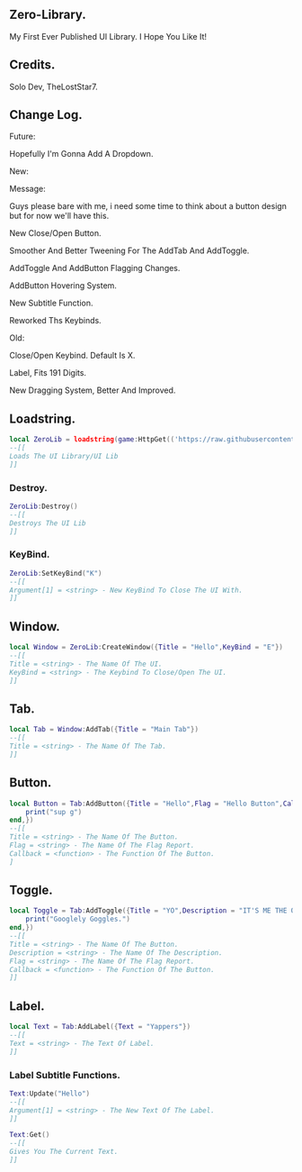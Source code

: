 ## Zero-Library.

My First Ever Published UI Library. I Hope You Like It!

## Credits.

Solo Dev, TheLostStar7.

## Change Log.

Future:

Hopefully I'm Gonna Add A Dropdown.

New:

Message:

Guys please bare with me, i need some time to think about a button design but for now we'll have this.

New Close/Open Button.

Smoother And Better Tweening For The AddTab And AddToggle.

AddToggle And AddButton Flagging Changes.

AddButton Hovering System.

New Subtitle Function.

Reworked Ths Keybinds.

Old:

Close/Open Keybind. Default Is X.

Label, Fits 191 Digits.

New Dragging System, Better And Improved.

## Loadstring.
```lua
local ZeroLib = loadstring(game:HttpGet(('https://raw.githubusercontent.com/TheLostStar7/Zero-Library/refs/heads/main/ZeroLib')))()
--[[
Loads The UI Library/UI Lib
]]
```

### Destroy.
```lua
ZeroLib:Destroy()
--[[
Destroys The UI Lib
]]
```

### KeyBind.
```lua
ZeroLib:SetKeyBind("K")
--[[
Argument[1] = <string> - New KeyBind To Close The UI With.
]]
```

## Window.
```lua
local Window = ZeroLib:CreateWindow({Title = "Hello",KeyBind = "E"})
--[[
Title = <string> - The Name Of The UI.
KeyBind = <string> - The Keybind To Close/Open The UI.
]]
```

## Tab.
```lua
local Tab = Window:AddTab({Title = "Main Tab"})
--[[
Title = <string> - The Name Of The Tab.
]]
```

## Button.
```lua
local Button = Tab:AddButton({Title = "Hello",Flag = "Hello Button",Callback = function()
    print("sup g")
end,})
--[[
Title = <string> - The Name Of The Button.
Flag = <string> - The Name Of The Flag Report.
Callback = <function> - The Function Of The Button.
]
```

## Toggle.
```lua
local Toggle = Tab:AddToggle({Title = "YO",Description = "IT'S ME THE ONE AND ONLY TOGGLE",Flag = "Hello Button",Callback = function()
    print("Googlely Goggles.")
end,})
--[[
Title = <string> - The Name Of The Button.
Description = <string> - The Name Of The Description.
Flag = <string> - The Name Of The Flag Report.
Callback = <function> - The Function Of The Button.
]]
```

## Label.
```lua
local Text = Tab:AddLabel({Text = "Yappers"})
--[[
Text = <string> - The Text Of Label.
]]
```
### Label Subtitle Functions.
```lua
Text:Update("Hello")
--[[
Argument[1] = <string> - The New Text Of The Label.
]]
```
```lua
Text:Get()
--[[
Gives You The Current Text.
]]
```
